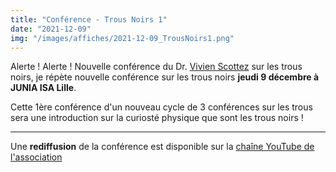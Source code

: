 ```yaml
---
title: "Conférence - Trous Noirs 1"
date: "2021-12-09"
img: "/images/affiches/2021-12-09_TrousNoirs1.png"
---
```


Alerte ! Alerte ! Nouvelle conférence du Dr. [Vivien Scottez](https://fr.linkedin.com/in/dr-vivien-scottez) sur les trous noirs, je répète nouvelle conférence sur les trous noirs **jeudi 9 décembre à JUNIA ISA Lille**.

Cette 1ère conférence d'un nouveau cycle de 3 conférences sur les trous sera une introduction sur la curiosté physique que sont les trous noirs !

---

Une **rediffusion** de la conférence est disponible sur la [chaîne YouTube de l'association](https://www.youtube.com/watch?v=4Sa14WhPk78)
